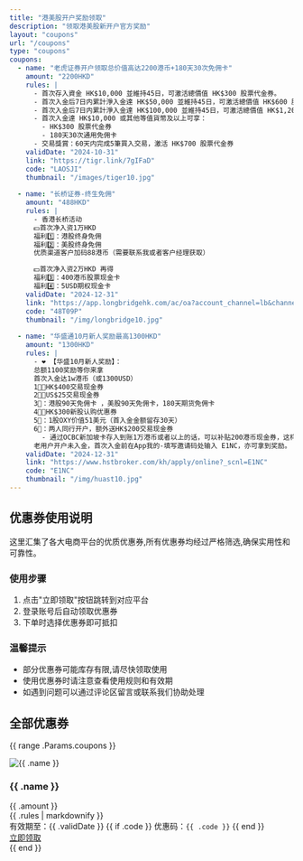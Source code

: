 ```yaml
---
title: "港美股开户奖励领取"
description: "领取港美股新开户官方奖励"
layout: "coupons"
url: "/coupons"
type: "coupons"
coupons:
  - name: "老虎证券开户领取总价值高达2200港币+180天30次免佣卡"
    amount: "2200HKD"
    rules: |
      - 首次存入資金 HK$10,000 並維持45日，可激活總價值 HK$300 股票代金券。
      - 首次入金后7日内累計淨入金達 HK$50,000 並維持45日，可激活總價值 HK$600 股票代金券。
      - 首次入金后7日内累計淨入金達 HK$100,000 並維持45日，可激活總價值 HK$1,200 股票代金券。
      - 首次入金達 HK$10,000 或其他等值貨幣及以上可享：
        - HK$300 股票代金券
        - 180天30次通用免佣卡
      - 交易獎賞：60天内完成5筆買入交易，激活 HK$700 股票代金券
    validDate: "2024-10-31"
    link: "https://tigr.link/7gIFaD"
    code: "LAOSJI"
    thumbnail: "/images/tiger10.jpg"
    
  - name: "长桥证券-终生免佣"
    amount: "488HKD"
    rules: |
      - 香港长桥活动
      💵首次净入资1万HKD 
      福利1️⃣：港股终身免佣
      福利2️⃣：美股终身免佣
      优质渠道客户加码88港币（需要联系我或者客户经理获取）

      💵首次净入资2万HKD 再得
      福利3️⃣：400港币股票现金卡
      福利4️⃣：5USD期权现金卡
    validDate: "2024-12-31"
    link: "https://app.longbridgehk.com/ac/oa?account_channel=lb&channel=HB100034&invite-code=48T09P"
    code: "48T09P"
    thumbnail: "/img/longbridge10.jpg"
    
  - name: "华盛通10月新人奖励最高1300HKD"
    amount: "1300HKD"
    rules: |
      - ❤️ 【华盛10月新人奖励】： 
      总额1100奖励等你来拿 
      首次入金达1w港币（或1300USD） 
      1⃣：HK$400交易现金券
      2⃣：US$25交易现金券 
      3⃣：港股90天免佣卡 ，美股90天免佣卡，180天期货免佣卡
      4⃣：HK$300新股认购优惠券 
      5⃣：1股OXY价值51美元（首入金金额留存30天） 
      6⃣：两人同行开户，额外送HK$200交易现金券 
        - 通过OCBC新加坡卡存入到账1万港币或者以上的话，可以补贴200港币现金券，这样就相当于无损入金了
      老用户开户未入金，首次入金前在App我的-填写邀请码处输入 E1NC，亦可拿到奖励。
    validDate: "2024-12-31"
    link: "https://www.hstbroker.com/kh/apply/online?_scnl=E1NC"
    code: "E1NC"
    thumbnail: "/img/huast10.jpg"
---
```


## 优惠券使用说明

这里汇集了各大电商平台的优质优惠券,所有优惠券均经过严格筛选,确保实用性和可靠性。

### 使用步骤

1. 点击"立即领取"按钮跳转到对应平台
2. 登录账号后自动领取优惠券
3. 下单时选择优惠券即可抵扣

### 温馨提示

- 部分优惠券可能库存有限,请尽快领取使用
- 使用优惠券时请注意查看使用规则和有效期
- 如遇到问题可以通过评论区留言或联系我们协助处理

## 全部优惠券

{{ range .Params.coupons }}
<div class="coupon-card">
  <img src="{{ .thumbnail }}" alt="{{ .name }}" class="coupon-thumbnail">
  <div class="coupon-info">
    <h3 class="coupon-name">{{ .name }}</h3>
    <span class="discount-amount">{{ .amount }}</span>
    <div class="coupon-rules">
      {{ .rules | markdownify }}
    </div>
    <div class="coupon-meta">
      <span>有效期至：{{ .validDate }}</span>
      {{ if .code }}
      <span>优惠码：<code class="coupon-code">{{ .code }}</code></span>
      {{ end }}
    </div>
    <a href="{{ .link }}" class="coupon-btn" target="_blank">立即领取</a>
  </div>
</div>
{{ end }}
